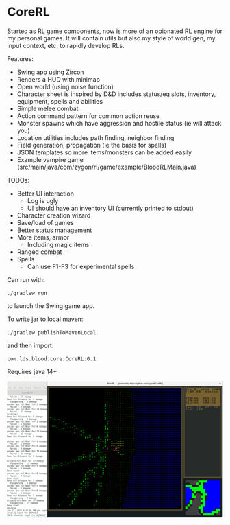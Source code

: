 # CoreRL
Started as RL game components, now is more of an opionated RL engine for my personal games. It will contain utils but also my style of world gen, my input context, etc. to rapidly develop RLs.

Features:
- Swing app using Zircon
- Renders a HUD with minimap
- Open world (using noise function)
- Character sheet is inspired by D&D includes status/eq slots, inventory, equipment, spells and abilities
- Simple melee combat
- Action command pattern for common action reuse
- Monster spawns which have aggression and hostile status (ie will attack you)
- Location utilities includes path finding, neighbor finding
- Field generation, propagation (ie the basis for spells)
- JSON templates so more items/monsters can be added easily
- Example vampire game (src/main/java/com/zygon/rl/game/example/BloodRLMain.java)


TODOs:
- Better UI interaction
    - Log is ugly
    - UI should have an inventory UI (currently printed to stdout)
- Character creation wizard
- Save/load of games
- Better status management
- More items, armor
    - Including magic items
- Ranged combat
- Spells
    - Can use F1-F3 for experimental spells

Can run with:
```
./gradlew run
```

to launch the Swing game app.

To write jar to local maven:
```
./gradlew publishToMavenLocal
```

and then import:
```
com.lds.blood.core:CoreRL:0.1
```

Requires java 14+

![Alt text](/images/PoisonGas.png?raw=true "Blood")
